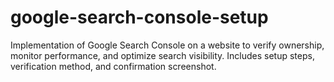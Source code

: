 # google-search-console-setup
Implementation of Google Search Console on a website to verify ownership, monitor performance, and optimize search visibility. Includes setup steps, verification method, and confirmation screenshot.

